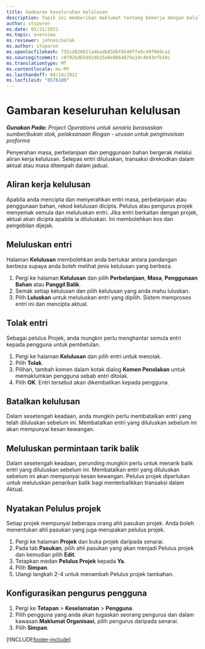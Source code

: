 ```yaml
---
title: Gambaran keseluruhan kelulusan
description: Topik ini memberikan maklumat tentang bekerja dengan kelulusan dalam Project Operations.
author: stsporen
ms.date: 03/31/2021
ms.topic: overview
ms.reviewer: johnmichalak
ms.author: stsporen
ms.openlocfilehash: 735cd820011a4badb83dbf6540ffe9c49f960ca1
ms.sourcegitcommit: c0792bd65d92db25e0e8864879a19c4b93efb10c
ms.translationtype: MT
ms.contentlocale: ms-MY
ms.lasthandoff: 04/14/2022
ms.locfileid: "8576189"
---
```

# <a name="approvals-overview"></a>Gambaran keseluruhan kelulusan

_**Gunakan Pada:** Project Operations untuk senario berasaskan sumber/bukan stok, pelaksanaan Ringan - urusan untuk penginvoisan proforma_

Penyerahan masa, perbelanjaan dan penggunaan bahan bergerak melalui aliran kerja kelulusan. Selepas entri diluluskan, transaksi direkodkan dalam aktual atau masa ditempah dalam jadual.

## <a name="approvals-workflow"></a>Aliran kerja kelulusan
Apabila anda mencipta dan menyerahkan entri masa, perbelanjaan atau penggunaan bahan, rekod kelulusan dicipta. Pelulus atau pengurus projek menyemak semula dan meluluskan entri. Jika entri berkaitan dengan projek, aktual akan dicipta apabila ia diluluskan. Ini membolehkan kos dan pengebilan dijejak.

## <a name="approve-an-entry"></a>Meluluskan entri
Halaman **Kelulusan** membolehkan anda bertukar antara pandangan berbeza supaya anda boleh melihat jenis kelulusan yang berbeza.
  
1. Pergi ke halaman **Kelulusan** dan pilih **Perbelanjaan**, **Masa**, **Penggunaan Bahan** atau **Panggil Balik**.
2. Semak setiap kelulusan dan pilih kelulusan yang anda mahu luluskan.
3. Pilih **Luluskan** untuk meluluskan entri yang dipilih.
Sistem memproses entri ini dan mencipta aktual.

## <a name="reject-an-entry"></a>Tolak entri
Sebagai pelulus Projek, anda mungkin perlu menghantar semula entri kepada pengguna untuk pembetulan.
  
1. Pergi ke halaman **Kelulusan** dan pilih entri untuk menolak. 
2. Pilih **Tolak**.
3. Pilihan, tambah komen dalam kotak dialog **Komen Penolakan** untuk memaklumkan pengguna sebab entri ditolak.
4. Pilih **OK**. Entri tersebut akan dikembalikan kepada pengguna.
  
## <a name="cancel-approval"></a>Batalkan kelulusan
Dalam sesetengah keadaan, anda mungkin perlu membatalkan entri yang telah diluluskan sebelum ini. Membatalkan entri yang diluluskan sebelum ini akan mempunyai kesan kewangan. 

## <a name="approving-recall-requests"></a>Meluluskan permintaan tarik balik
Dalam sesetengah keadaan, perunding mungkin perlu untuk menarik balik entri yang diluluskan sebelum ini. Membatalkan entri yang diluluskan sebelum ini akan mempunyai kesan kewangan. Pelulus projek diperlukan untuk meluluskan penarikan balik bagi menterbalikkan transaksi dalam Aktual.

## <a name="specify-project-approvers"></a>Nyatakan Pelulus projek
Setiap projek mempunyai beberapa orang ahli pasukan projek. Anda boleh menentukan ahli pasukan yang juga merupakan pelulus projek.

1. Pergi ke halaman **Projek** dan buka projek daripada senarai.
2. Pada tab **Pasukan**, pilih ahli pasukan yang akan menjadi Pelulus projek dan kemudian pilih **Edit**.
3. Tetapkan medan **Pelulus Projek** kepada **Ya**.
4. Pilih **Simpan**.
5. Ulangi langkah 2-4 untuk menambah Pelulus projek tambahan.

## <a name="configure-the-users-manager"></a>Konfigurasikan pengurus pengguna

1. Pergi ke **Tetapan** > **Keselamatan** > **Pengguna**.
2. Pilih pengguna yang anda akan tugaskan seorang pengurus dan dalam kawasan **Maklumat Organisasi**, pilih pengurus daripada senarai. 
3. Pilih **Simpan**.




[!INCLUDE[footer-include](../includes/footer-banner.md)]
